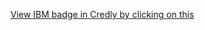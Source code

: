 [View IBM badge in Credly by clicking on this](https://www.credly.com/earner/earned/badge/839009b5-e895-4ac4-ac26-23e90214e076)
